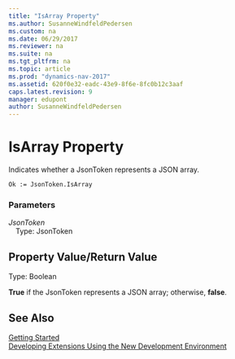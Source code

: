 ```yaml
---
title: "IsArray Property"
ms.author: SusanneWindfeldPedersen
ms.custom: na
ms.date: 06/29/2017
ms.reviewer: na
ms.suite: na
ms.tgt_pltfrm: na
ms.topic: article
ms.prod: "dynamics-nav-2017"
ms.assetid: 620f0e32-eadc-43e9-8f6e-8fc0b12c3aaf
caps.latest.revision: 9
manager: edupont
author: SusanneWindfeldPedersen
---
```


# IsArray Property
Indicates whether a JsonToken represents a JSON array.

```
Ok := JsonToken.IsArray
```

### Parameters
*JsonToken*  
&emsp;Type: JsonToken

## Property Value/Return Value
Type: Boolean

**True** if the JsonToken represents a JSON array; otherwise, **false**.

## See Also
[Getting Started](../devenv-get-started.md)  
[Developing Extensions Using the New Development Environment](../devenv-dev-overview.md)

